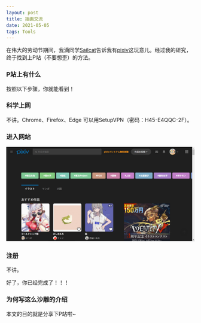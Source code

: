 ```yaml
---
layout: post
title: 插画交流
date: 2021-05-05
tags: Tools
---
```


在伟大的劳动节期间，我滴同学[Sailcat](https://sailcat-code.github.io)告诉我有[pixiv](httip://www.pixiv.net)这玩意儿。经过我的研究，终于找到上P站（不要想歪）的方法。

### P站上有什么

按照以下步骤，你就能看到！

### 科学上网

不讲。Chrome、Firefox、Edge 可以用SetupVPN（密码：H45-E4QQC-2F）。

### 进入网站

[![pixiv](/images/posts/pass/pixiv.png)](https://www.pixiv.net)

### 注册

不讲。

好了，你已经完成了！！！

### 为何写这么沙雕的介绍

本文的目的就是分享下P站啦~